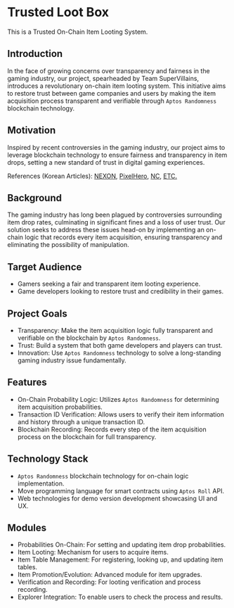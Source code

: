 # Trusted Loot Box

This is a Trusted On-Chain Item Looting System.

## Introduction

In the face of growing concerns over transparency and fairness in the gaming industry, our project, spearheaded by Team SuperVillains, introduces a revolutionary on-chain item looting system.
This initiative aims to restore trust between game companies and users by making the item acquisition process transparent and verifiable through `Aptos Randomness` blockchain technology.

## Motivation

Inspired by recent controversies in the gaming industry, our project aims to leverage blockchain technology to ensure fairness and transparency in item drops, setting a new standard of trust in digital gaming experiences.

References (Korean Articles):
[NEXON](https://biz.sbs.co.kr/article/20000151248),
[PixelHero](https://zdnet.co.kr/view/?no=20230831151224),
[NC](https://blog.naver.com/PostView.naver?blogId=satiruse&logNo=222507659804),
[ETC.](https://biz.chosun.com/it-science/ict/2023/02/27/ZCNHYZ746FGUPNIOIMEKTXG7SA/)

## Background

The gaming industry has long been plagued by controversies surrounding item drop rates, culminating in significant fines and a loss of user trust.
Our solution seeks to address these issues head-on by implementing an on-chain logic that records every item acquisition, ensuring transparency and eliminating the possibility of manipulation.

## Target Audience

* Gamers seeking a fair and transparent item looting experience.
* Game developers looking to restore trust and credibility in their games.

## Project Goals

* Transparency: Make the item acquisition logic fully transparent and verifiable on the blockchain by `Aptos Randomness`.
* Trust: Build a system that both game developers and players can trust.
* Innovation: Use `Aptos Randomness` technology to solve a long-standing gaming industry issue fundamentally.

## Features

* On-Chain Probability Logic: Utilizes `Aptos Randomness` for determining item acquisition probabilities.
* Transaction ID Verification: Allows users to verify their item information and history through a unique transaction ID.
* Blockchain Recording: Records every step of the item acquisition process on the blockchain for full transparency.

## Technology Stack

* `Aptos Randomness` blockchain technology for on-chain logic implementation.
* Move programming language for smart contracts using `Aptos Roll` API.
* Web technologies for demo version development showcasing UI and UX.

## Modules

* Probabilities On-Chain: For setting and updating item drop probabilities.
* Item Looting: Mechanism for users to acquire items.
* Item Table Management: For registering, looking up, and updating item tables.
* Item Promotion/Evolution: Advanced module for item upgrades.
* Verification and Recording: For looting verification and process recording.
* Explorer Integration: To enable users to check the process and results.
